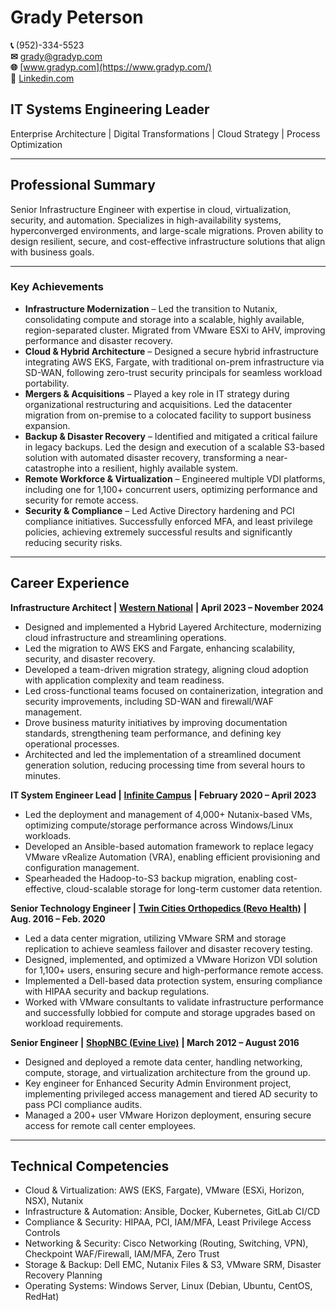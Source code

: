 # Grady Peterson  
**📞** (952)-334-5523  
**✉**  [grady@gradyp.com](mailto:grady@gradyp.com)  
**🌐** [www.gradyp.com](https://www.gradyp.com/)  
**🔗** [Linkedin.com](https://www.linkedin.com/in/gradypeterson/)  

## IT Systems Engineering Leader

Enterprise Architecture \| Digital Transformations \| Cloud Strategy \| Process Optimization

---
## Professional Summary

Senior Infrastructure Engineer with expertise in cloud, virtualization, security, and automation. Specializes in high-availability systems, hyperconverged environments, and large-scale migrations. Proven ability to design resilient, secure, and cost-effective infrastructure solutions that align with business goals.

---
 ### **Key Achievements**

- **Infrastructure Modernization** – Led the transition to Nutanix, consolidating compute and storage into a scalable, highly available, region-separated cluster. Migrated from VMware ESXi to AHV, improving performance and disaster recovery.
- **Cloud & Hybrid Architecture** – Designed a secure hybrid infrastructure integrating AWS EKS, Fargate, with traditional on-prem infrastructure via SD-WAN, following zero-trust security principals for seamless workload portability.
- **Mergers & Acquisitions** – Played a key role in IT strategy during organizational restructuring and acquisitions. Led the datacenter migration from on-premise to a colocated facility to support business expansion.
- **Backup & Disaster Recovery** – Identified and mitigated a critical failure in legacy backups. Led the design and execution of a scalable S3-based solution with automated disaster recovery, transforming a near-catastrophe into a resilient, highly available system.
- **Remote Workforce & Virtualization** – Engineered multiple VDI platforms, including one for 1,100+ concurrent users, optimizing performance and security for remote access.
- **Security & Compliance** – Led Active Directory hardening and PCI compliance initiatives. Successfully enforced MFA, and least privilege policies, achieving extremely successful results and significantly reducing security risks.

---
## Career Experience

**Infrastructure Architect \|** [**Western National**](https://wnins.com/) **\| April 2023 – November 2024**

- Designed and implemented a Hybrid Layered Architecture, modernizing cloud infrastructure and streamlining operations.
- Led the migration to AWS EKS and Fargate, enhancing scalability, security, and disaster recovery.
- Developed a team-driven migration strategy, aligning cloud adoption with application complexity and team readiness.
- Led cross-functional teams focused on containerization, integration and security improvements, including SD-WAN and firewall/WAF management.
- Drove business maturity initiatives by improving documentation standards, strengthening team performance, and defining key operational processes.
- Architected and led the implementation of a streamlined document generation solution, reducing processing time from several hours to minutes.

**IT System Engineer Lead \|** [**Infinite Campus**](https://www.infinitecampus.com/) **\| February 2020 – April 2023**
- Led the deployment and management of 4,000+ Nutanix-based VMs, optimizing compute/storage performance across Windows/Linux workloads.
- Developed an Ansible-based automation framework to replace legacy VMware vRealize Automation (VRA), enabling efficient provisioning and configuration management.
- Spearheaded the Hadoop-to-S3 backup migration, enabling cost-effective, cloud-scalable storage for long-term customer data retention.

**Senior Technology Engineer \|** [**Twin Cities Orthopedics (Revo Health)**](https://revohealth.com/) **\| Aug. 2016 – Feb. 2020**
- Led a data center migration, utilizing VMware SRM and storage replication to achieve seamless failover and disaster recovery testing.
- Designed, implemented, and optimized a VMware Horizon VDI solution for 1,100+ users, ensuring secure and high-performance remote access.
- Implemented a Dell-based data protection system, ensuring compliance with HIPAA security and backup regulations.
- Worked with VMware consultants to validate infrastructure performance and successfully lobbied for compute and storage upgrades based on workload requirements.

**Senior Engineer \|** [**ShopNBC (Evine Live)**](https://www.shophq.com/) **\| March 2012 – August 2016**
- Designed and deployed a remote data center, handling networking, compute, storage, and virtualization architecture from the ground up.
- Key engineer for Enhanced Security Admin Environment project, implementing privileged access management and tiered AD security to pass PCI compliance audits.
- Managed a 200+ user VMware Horizon deployment, ensuring secure access for remote call center employees.

---
## Technical Competencies

- Cloud & Virtualization: AWS (EKS, Fargate), VMware (ESXi, Horizon, NSX), Nutanix
- Infrastructure & Automation: Ansible, Docker, Kubernetes, GitLab CI/CD
- Compliance & Security: HIPAA, PCI, IAM/MFA, Least Privilege Access Controls
- Networking & Security: Cisco Networking (Routing, Switching, VPN), Checkpoint WAF/Firewall, IAM/MFA, Zero Trust
- Storage & Backup: Dell EMC, Nutanix Files & S3, VMware SRM, Disaster Recovery Planning
- Operating Systems: Windows Server, Linux (Debian, Ubuntu, CentOS, RedHat)